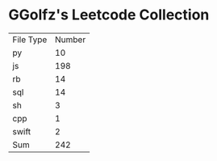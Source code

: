 # GGolfz's Leetcode Collection

<table><tr><td>File Type</td><td>Number</td></tr><tr><td>py</td><td>10</td></tr><tr><td>js</td><td>198</td></tr><tr><td>rb</td><td>14</td></tr><tr><td>sql</td><td>14</td></tr><tr><td>sh</td><td>3</td></tr><tr><td>cpp</td><td>1</td></tr><tr><td>swift</td><td>2</td></tr><tr><td>Sum</td><td>242</td></tr></table>